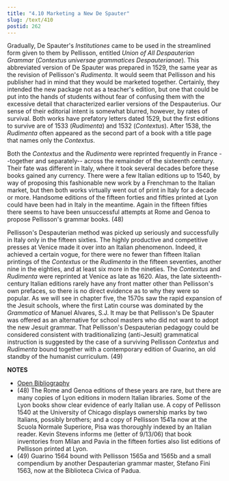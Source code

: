 ```yaml
---
title: "4.10 Marketing a New De Spauter"
slug: /text/410
postid: 262
---
```

Gradually, De Spauter's *Institutiones* came to be used in the streamlined form given to them by Pellisson, entitled *Union of All Despauterian Grammar* (*Contextus universae grammatices Despauterianae*). This abbreviated version of De Spauter was prepared in 1529, the same year as the revision of Pellisson's *Rudimenta*. It would seem that Pellisson and his publisher had in mind that they would be marketed together. Certainly, they intended the new package not as a teacher's edition, but one that could be put into the hands of students without fear of confusing them with the excessive detail that characterized earlier versions of the Despauterius. Our sense of their editorial intent is somewhat blurred, however, by rates of survival. Both works have prefatory letters dated 1529, but the first editions to survive are of 1533 (*Rudimenta*) and 1532 (*Contextus*). After 1538, the *Rudimenta* often appeared as the second part of a book with a title page that names only the *Contextus*.

Both the *Contextus* and the *Rudimenta* were reprinted frequently in France --together and separately-- across the remainder of the sixteenth century. Their fate was different in Italy, where it took several decades before these books gained any currency. There were a few Italian editions up to 1540, by way of proposing this fashionable new work by a Frenchman to the Italian market, but then both works virtually went out of print in Italy for a decade or more. Handsome editions of the fifteen forties and fifties printed at Lyon could have been had in Italy in the meantime. Again in the fifteen fifties there seems to have been unsuccessful attempts at Rome and Genoa to propose Pellisson's grammar books. (48)

Pellisson's Despauterian method was picked up seriously and successfully in Italy only in the fifteen sixties. The highly productive and competitive presses at Venice made it over into an Italian phenomenon. Indeed, it achieved a certain vogue, for there were no fewer than fifteen Italian printings of the *Contextus* or the *Rudimenta* in the fifteen seventies, another nine in the eighties, and at least six more in the nineties. The *Contextus* and *Rudimenta* were reprinted at Venice as late as 1620. Alas, the late sixteenth-century Italian editions rarely have any front matter other than Pellisson's own prefaces, so there is no direct evidence as to why they were so popular. As we will see in chapter five, the 1570s saw the rapid expansion of the Jesuit schools, where the first Latin course was dominated by the *Grammatica* of Manuel Alvares, S.J. It may be that Pellisson's De Spauter was offered as an alternative for school masters who did not want to adopt the new Jesuit grammar. That Pellisson's Despauterian pedagogy could be considered consistent with traditionalizing (anti-Jesuit) grammatical instruction is suggested by the case of a surviving Pellisson *Contextus* and *Rudimenta* bound together with a contemporary edition of Guarino, an old standby of the humanist curriculum. (49)

**NOTES**
* [Open Bibliography](/bibliography.pdf)
* (48) The Rome and Genoa editions of these years are rare, but there are many copies of Lyon editions in modern Italian libraries. Some of the Lyon books show clear evidence of early Italian use. A copy of Pellisson 1540 at the University of Chicago displays ownership marks by two Italians, possibly brothers; and a copy of Pellisson 1541a now at the Scuola Normale Superiore, Pisa was thoroughly indexed by an Italian reader. Kevin Stevens informs me (letter of 9/13/06) that book inventories from Milan and Pavia in the fifteen forties also list editions of Pellisson printed at Lyon.
* (49) Guarino 1564 bound with Pellisson 1565a and 1565b and a small compendium by another Despauterian grammar master, Stefano Fini 1563, now at the Biblioteca Civica of Padua.
